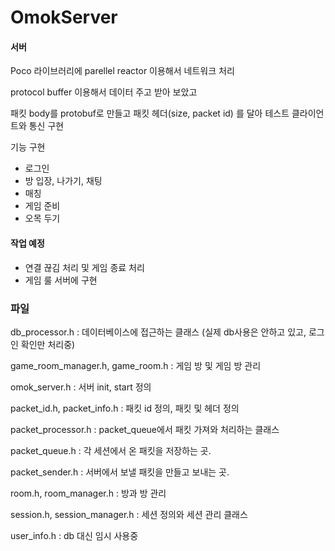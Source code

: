 # OmokServer


#### 서버

Poco 라이브러리에 parellel reactor 이용해서 네트워크 처리

protocol buffer 이용해서 데이터 주고 받아 보았고

패킷 body를 protobuf로 만들고 패킷 헤더(size, packet id) 를 달아 테스트 클라이언트와 통신 구현

기능 구현

- 로그인
- 방 입장, 나가기, 채팅
- 매칭
- 게임 준비
- 오목 두기

#### 작업 예정
- 연결 끊김 처리 및 게임 종료 처리
- 게임 룰 서버에 구현

### 파일

db_processor.h : 데이터베이스에 접근하는 클래스 (실제 db사용은 안하고 있고, 로그인 확인만 처리중)

game_room_manager.h, game_room.h : 게임 방 및 게임 방 관리

omok_server.h : 서버 init, start 정의

packet_id.h, packet_info.h : 패킷 id 정의, 패킷 및 헤더 정의

packet_processor.h : packet_queue에서 패킷 가져와 처리하는 클래스

packet_queue.h : 각 세션에서 온 패킷을 저장하는 곳.

packet_sender.h : 서버에서 보낼 패킷을 만들고 보내는 곳.

room.h, room_manager.h : 방과 방 관리

session.h, session_manager.h : 세션 정의와 세션 관리 클래스

user_info.h : db 대신 임시 사용중
